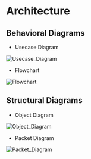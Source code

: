 # Architecture
## Behavioral Diagrams

* Usecase Diagram

![Usecase_Diagram](https://github.com/ITSMEUNICK-21/M1_Income_and_Tax_Calculator/blob/main/2_Architecture/Usecase_Diagrams.drawio%20(1).png)

* Flowchart

![Flowchart](https://github.com/ITSMEUNICK-21/M1_Income_and_Tax_Calculator/blob/main/2_Architecture/Flowchart.drawio%20(1).png)





## Structural Diagrams

* Object Diagram

![Object_Diagram](https://github.com/ITSMEUNICK-21/M1_Income_and_Tax_Calculator/blob/main/2_Architecture/Object_Diagram_new.drawio.png)

* Packet Diagram

![Packet_Diagram](https://github.com/ITSMEUNICK-21/M1_Income_and_Tax_Calculator/blob/main/2_Architecture/Packet_Diagram.drawio.png)
